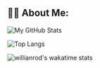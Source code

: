 ## 👩‍💻 About Me:

![My GitHub Stats](https://github-readme-stats.vercel.app/api?username=rzceoffical&theme=transparent&show_icons=true&hide=contribs)

![Top Langs](https://github-readme-stats.vercel.app/api/top-langs/?username=rzceoffical&theme=transparent&layout=compact)

![willianrod's wakatime stats](https://github-readme-stats.vercel.app/api/wakatime?username=rzceoffical&theme=transparent)
